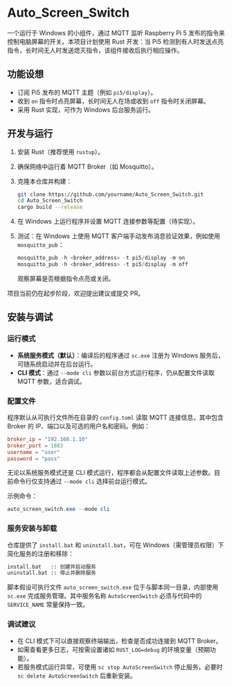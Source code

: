 # Auto_Screen_Switch

一个运行于 Windows 的小组件，通过 MQTT 监听 Raspberry Pi 5 发布的指令来控制电脑屏幕的开关。本项目计划使用 Rust 开发：当 Pi5 检测到有人时发送点亮指令，长时间无人时发送熄灭指令，该组件接收后执行相应操作。

## 功能设想

- 订阅 Pi5 发布的 MQTT 主题（例如 `pi5/display`）。
- 收到 `on` 指令时点亮屏幕，长时间无人在场或收到 `off` 指令时关闭屏幕。
- 采用 Rust 实现，可作为 Windows 后台服务运行。

## 开发与运行

1. 安装 Rust（推荐使用 `rustup`）。
2. 确保网络中运行着 MQTT Broker（如 Mosquitto）。
3. 克隆本仓库并构建：
   ```bash
   git clone https://github.com/yourname/Auto_Screen_Switch.git
   cd Auto_Screen_Switch
   cargo build --release
   ```
4. 在 Windows 上运行程序并设置 MQTT 连接参数等配置（待实现）。

5. 测试：在 Windows 上使用 MQTT 客户端手动发布消息验证效果，例如使用 `mosquitto_pub`：
   ```powershell
   mosquitto_pub -h <broker_address> -t pi5/display -m on
   mosquitto_pub -h <broker_address> -t pi5/display -m off
   ```
   观察屏幕是否根据指令点亮或关闭。

项目当前仍在起步阶段，欢迎提出建议或提交 PR。

## 安装与调试

### 运行模式

- **系统服务模式（默认）**：编译后的程序通过 `sc.exe` 注册为 Windows 服务后，可随系统启动并在后台运行。
- **CLI 模式**：通过 `--mode cli` 参数以前台方式运行程序，仍从配置文件读取 MQTT 参数，适合调试。


### 配置文件

程序默认从可执行文件所在目录的 `config.toml` 读取 MQTT 连接信息，其中包含 Broker 的 IP、端口以及可选的用户名和密码。例如：

```toml
broker_ip = "192.168.1.10"
broker_port = 1883
username = "user"
password = "pass"
```

无论以系统服务模式还是 CLI 模式运行，程序都会从配置文件读取上述参数。目前命令行仅支持通过 `--mode cli` 选择前台运行模式。

示例命令：

```powershell
auto_screen_switch.exe --mode cli
```

### 服务安装与卸载

仓库提供了 `install.bat` 和 `uninstall.bat`，可在 Windows（需管理员权限）下简化服务的注册和移除：

```bat
install.bat   :: 创建并启动服务
uninstall.bat :: 停止并删除服务
```

脚本假设可执行文件 `auto_screen_switch.exe` 位于与脚本同一目录，内部使用 `sc.exe` 完成服务管理。其中服务名称 `AutoScreenSwitch` 必须与代码中的 `SERVICE_NAME` 常量保持一致。

### 调试建议

- 在 CLI 模式下可以直接观察终端输出，检查是否成功连接到 MQTT Broker。
- 如需查看更多日志，可按需设置诸如 `RUST_LOG=debug` 的环境变量（预期功能）。
- 若服务模式运行异常，可使用 `sc stop AutoScreenSwitch` 停止服务，必要时 `sc delete AutoScreenSwitch` 后重新安装。
